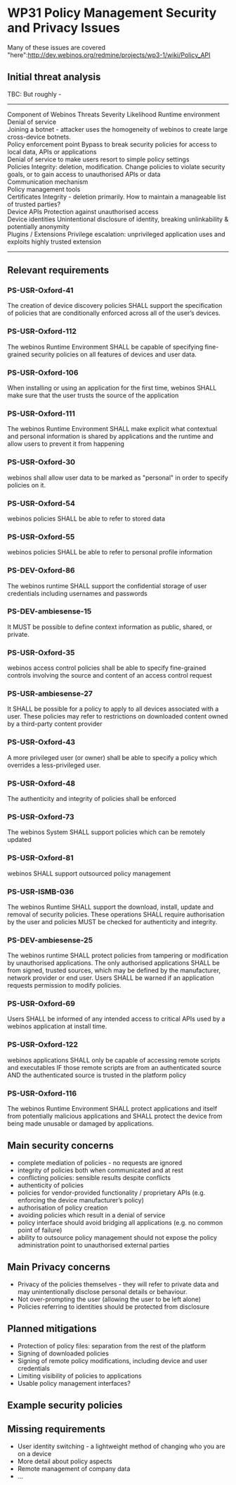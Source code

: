 WP31 Policy Management Security and Privacy Issues
==================================================

Many of these issues are covered "here":http://dev.webinos.org/redmine/projects/wp3-1/wiki/Policy_API

Initial threat analysis
-----------------------

TBC: But roughly -

  -------------------------- ------------------------------------------------------------------------------------------------------------------------------ ---------- ------------
  Component of Webinos       Threats                                                                                                                        Severity   Likelihood
  Runtime environment        Denial of service                                                                                                                         
                             Joining a botnet - attacker uses the homogeneity of webinos to create large cross-device botnets.                                         
  Policy enforcement point   Bypass to break security policies for access to local data, APIs or applications                                                          
                             Denial of service to make users resort to simple policy settings                                                                          
  Policies                   Integrity: deletion, modification. Change policies to violate security goals, or to gain access to unauthorised APIs or data              
  Communication mechanism                                                                                                                                              
  Policy management tools                                                                                                                                              
  Certificates               Integrity - deletion primarily. How to maintain a manageable list of trusted parties?                                                     
  Device APIs                Protection against unauthorised access                                                                                                    
  Device identities          Unintentional disclosure of identity, breaking unlinkability & potentially anonymity                                                      
  Plugins / Extensions       Privilege escalation: unprivileged application uses and exploits highly trusted extension                                                 
  -------------------------- ------------------------------------------------------------------------------------------------------------------------------ ---------- ------------

Relevant requirements
---------------------

### PS-USR-Oxford-41

The creation of device discovery policies SHALL support the specification of policies that are conditionally enforced across all of the user’s devices.

### PS-USR-Oxford-112

The webinos Runtime Environment SHALL be capable of specifying fine-grained security policies on all features of devices and user data.

### PS-USR-Oxford-106

When installing or using an application for the first time, webinos SHALL make sure that the user trusts the source of the application

### PS-USR-Oxford-111

The webinos Runtime Environment SHALL make explicit what contextual and personal information is shared by applications and the runtime and allow users to prevent it from happening

### PS-USR-Oxford-30

webinos shall allow user data to be marked as "personal" in order to specify policies on it.

### PS-USR-Oxford-54

webinos policies SHALL be able to refer to stored data

### PS-USR-Oxford-55

webinos policies SHALL be able to refer to personal profile information

### PS-DEV-Oxford-86

The webinos runtime SHALL support the confidential storage of user credentials including usernames and passwords

### PS-DEV-ambiesense-15

It MUST be possible to define context information as public, shared, or private.

### PS-USR-Oxford-35

webinos access control policies shall be able to specify fine-grained controls involving the source and content of an access control request

### PS-USR-ambiesense-27

It SHALL be possible for a policy to apply to all devices associated with a user. These policies may refer to restrictions on downloaded content owned by a third-party content provider

### PS-USR-Oxford-43

A more privileged user (or owner) shall be able to specify a policy which overrides a less-privileged user.

### PS-USR-Oxford-48

The authenticity and integrity of policies shall be enforced

### PS-USR-Oxford-73

The webinos System SHALL support policies which can be remotely updated

### PS-USR-Oxford-81

webinos SHALL support outsourced policy management

### PS-USR-ISMB-036

The webinos Runtime SHALL support the download, install, update and removal of security policies. These operations SHALL require authorisation by the user and policies MUST be checked for authenticity and integrity.

### PS-DEV-ambiesense-25

The webinos runtime SHALL protect policies from tampering or modification by unauthorised applications. The only authorised applications SHALL be from signed, trusted sources, which may be defined by the manufacturer, network provider or end user. Users SHALL be warned if an application requests permission to modify policies.

### PS-USR-Oxford-69

Users SHALL be informed of any intended access to critical APIs used by a webinos application at install time.

### PS-USR-Oxford-122

webinos applications SHALL only be capable of accessing remote scripts and executables IF those remote scripts are from an authenticated source AND the authenticated source is trusted in the platform policy

### PS-USR-Oxford-116

The webinos Runtime Environment SHALL protect applications and itself from potentially malicious applications and SHALL protect the device from being made unusable or damaged by applications.

Main security concerns
----------------------

-   complete mediation of policies - no requests are ignored
-   integrity of policies both when communicated and at rest
-   conflicting policies: sensible results despite conflicts
-   authenticity of policies
-   policies for vendor-provided functionality / proprietary APIs (e.g. enforcing the device manufacturer’s policy)
-   authorisation of policy creation
-   avoiding policies which result in a denial of service
-   policy interface should avoid bridging all applications (e.g. no common point of failure)
-   ability to outsource policy management should not expose the policy administration point to unauthorised external parties

Main Privacy concerns
---------------------

-   Privacy of the policies themselves - they will refer to private data and may unintentionally disclose personal details or behaviour.
-   Not over-prompting the user (allowing the user to be left alone)
-   Policies referring to identities should be protected from disclosure

Planned mitigations
-------------------

-   Protection of policy files: separation from the rest of the platform
-   Signing of downloaded policies
-   Signing of remote policy modifications, including device and user credentials
-   Limiting visibility of policies to applications
-   Usable policy management interfaces?

Example security policies
-------------------------

Missing requirements
--------------------

-   User identity switching - a lightweight method of changing who you are on a device
-   More detail about policy aspects
-   Remote management of company data
-   …

